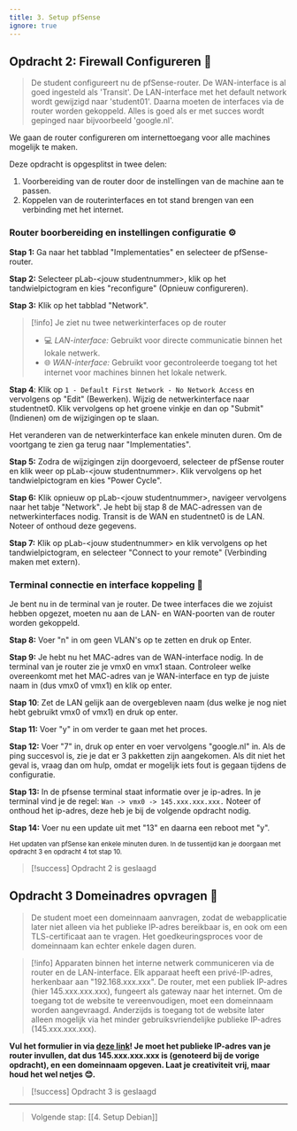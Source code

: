 ```yaml
---
title: 3. Setup pfSense
ignore: true
---
```


## Opdracht 2: Firewall Configureren 🧱
>De student configureert nu de pfSense-router. De WAN-interface is al goed ingesteld als 'Transit'. De LAN-interface met het default network wordt gewijzigd naar 'student01'. Daarna moeten de interfaces via de router worden gekoppeld. Alles is goed als er met succes wordt gepinged naar bijvoorbeeld 'google.nl'. 

We gaan de router configureren om internettoegang voor alle machines mogelijk te maken. 

Deze opdracht is opgesplitst in twee delen:
1. Voorbereiding van de router door de instellingen van de machine aan te passen.
2. Koppelen van de routerinterfaces en tot stand brengen van een verbinding met het internet.

### Router boorbereiding en instellingen configuratie ⚙️
**Stap 1:** Ga naar het tabblad "Implementaties" en selecteer de pfSense-router.

**Stap 2:** Selecteer pLab-\<jouw studentnummer\>, klik op het tandwielpictogram en kies "reconfigure" (Opnieuw configureren).

**Stap 3:** Klik op het tabblad "Network".

> [!info] Je ziet nu twee netwerkinterfaces op de router
> - 💻 _LAN-interface:_ Gebruikt voor directe communicatie binnen het lokale netwerk.
> - 🌐 _WAN-interface:_ Gebruikt voor gecontroleerde toegang tot het internet voor machines binnen het lokale netwerk.

**Stap 4**: Klik op `1 - Default First Network - No Network Access` en vervolgens op "Edit" (Bewerken). Wijzig de netwerkinterface naar studentnet0. Klik vervolgens op het groene vinkje en dan op "Submit" (Indienen) om de wijzigingen op te slaan.

Het veranderen van de netwerkinterface kan enkele minuten duren. Om de voortgang te zien ga terug naar "Implementaties".

**Stap 5:** Zodra de wijzigingen zijn doorgevoerd, selecteer de pfSense router en klik weer op pLab-\<jouw studentnummer\>. Klik vervolgens op het tandwielpictogram en kies "Power Cycle".

**Stap 6:** Klik opnieuw op pLab-\<jouw studentnummer\>, navigeer vervolgens naar het tabje "Network". Je hebt bij stap 8 de MAC-adressen van de netwerkinterfaces nodig. Transit is de WAN en studentnet0 is de LAN. Noteer of onthoud deze gegevens.

**Stap 7:** Klik op pLab-\<jouw studentnummer\> en klik vervolgens op het tandwielpictogram, en selecteer "Connect to your remote" (Verbinding maken met extern).

### Terminal connectie en interface koppeling 🔌
Je bent nu in de terminal van je router. De twee interfaces die we zojuist hebben opgezet, moeten nu aan de LAN- en WAN-poorten van de router worden gekoppeld.

**Stap 8:** Voer "n" in om geen VLAN's op te zetten en druk op Enter.

**Stap 9:** Je hebt nu het MAC-adres van de WAN-interface nodig. In de terminal van je router zie je vmx0 en vmx1 staan. Controleer welke overeenkomt met het MAC-adres van je WAN-interface en typ de juiste naam in (dus vmx0 of vmx1) en klik op enter.

**Stap 10**: Zet de LAN gelijk aan de overgebleven naam (dus welke je nog niet hebt gebruikt vmx0 of vmx1) en druk op enter.

**Stap 11:** Voer "y" in om verder te gaan met het proces.

**Stap 12:** Voer "7" in, druk op enter en voer vervolgens "google.nl" in. Als de ping succesvol is, zie je dat er 3 pakketten zijn aangekomen. Als dit niet het geval is, vraag dan om hulp, omdat er mogelijk iets fout is gegaan tijdens de configuratie.

**Stap 13:** In de pfsense terminal staat informatie over je ip-adres. In je terminal vind je de regel: `Wan -> vmx0 -> 145.xxx.xxx.xxx.` Noteer of onthoud het ip-adres, deze heb je bij de volgende opdracht nodig.

**Stap 14:** Voer nu een update uit met "13" en daarna een reboot met "y".

<sub>Het updaten van pfSense kan enkele minuten duren. In de tussentijd kan je doorgaan met opdracht 3 en opdracht 4 tot stap 10.</sub>

> [!success] Opdracht 2 is geslaagd

## Opdracht 3 Domeinadres opvragen 🧾
>De student moet een domeinnaam aanvragen, zodat de webapplicatie later niet alleen via het publieke IP-adres bereikbaar is, en ook om een TLS-certificaat aan te vragen. Het goedkeuringsproces voor de domeinnaam kan echter enkele dagen duren.

> [!info] 
> Apparaten binnen het interne netwerk communiceren via de router en de LAN-interface. Elk apparaat heeft een privé-IP-adres, herkenbaar aan "192.168.xxx.xxx". De router, met een publiek IP-adres (hier 145.xxx.xxx.xxx), fungeert als gateway naar het internet. Om de toegang tot de website te vereenvoudigen, moet een domeinnaam worden aangevraagd. Anderzijds is toegang tot de website later alleen mogelijk via het minder gebruiksvriendelijke publieke IP-adres (145.xxx.xxx.xxx).

**Vul het formulier in via [deze link](https://forms.office.com/e/bFTCzLhNQW)! Je moet het **publieke IP-adres** van je router invullen, dat dus **145.xxx.xxx.xxx** is (genoteerd bij de vorige opdracht), en een **domeinnaam** opgeven. Laat je creativiteit vrij, maar houd het wel netjes 😊.**

> [!success] Opdracht 3 is geslaagd

---
> Volgende stap: [[4. Setup Debian]]